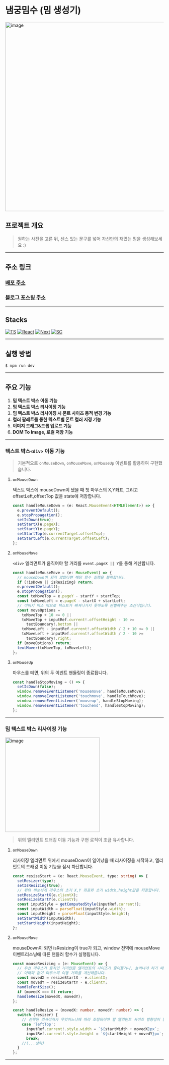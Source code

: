 # 냄궁밈수 (밈 생성기)

<img width="600" alt="image" src="https://user-images.githubusercontent.com/67448481/156365678-5cbd80e9-2a1a-49b6-9ec0-35c380bbc870.png">

## 프로젝트 개요

> 원하는 사진을 고른 뒤, 센스 있는 문구를 넣어 자신만의 재밌는 밈을 생성해보세요 :)

---

## 주소 링크

### [배포 주소](https://namgoong-meme-soo.vercel.app/)

### [블로그 포스팅 주소](https://hoonjoo-park.github.io/projects/presonal/namgoongmemesoo/)

---

## Stacks

[![TS](https://img.shields.io/badge/TypeScript-3178C6?style=flat-square&logo=TypeScript&logoColor=black)](github.com/hoonjoo-park/Type-Todo)
[![React](https://img.shields.io/badge/React-61DAFB?style=flat-square&logo=React&logoColor=ffffff)](github.com/hoonjoo-park/pipi)
[![Next](https://img.shields.io/badge/Next.js-d1d1d1?style=flat-square&logo=Next.js&logoColor=000000)](github.com/hoonjoo-park/pipi)
[![SC](https://img.shields.io/badge/Styled%20Components-DB7093?style=flat-square&logo=styled-components&logoColor=ffffff)](github.com/hoonjoo-park/pipi)

---

## 실행 방법

```bash
$ npm run dev
```

---

## 주요 기능

1. **밈 텍스트 박스 이동 기능**
2. **밈 텍스트 박스 리사이징 기능**
3. **밈 텍스트 박스 리사이징 시 폰트 사이즈 동적 변경 기능**
4. **컬러 팔레트를 통한 텍스트별 폰트 컬러 지정 기능**
5. **이미지 드래그&드롭 업로드 기능**
6. **DOM To Image, 로컬 저장 기능**

---

### 텍스트 박스`<div>` 이동 기능

> 기본적으로 `onMouseDown`, `onMouseMove`, `onMouseUp` 이벤트를 활용하여 구현했습니다.

1. `onMouseDown`

   텍스트 박스에 mouseDown이 됐을 때 첫 마우스의 X,Y좌표, 그리고 offsetLeft,offsetTop 값을 state에 저장합니다.

   ```typescript
   const handleMouseDown = (e: React.MouseEvent<HTMLElement>) => {
     e.preventDefault();
     e.stopPropagation();
     setIsDown(true);
     setStartX(e.pageX);
     setStartY(e.pageY);
     setStartTop(e.currentTarget.offsetTop);
     setStartLeft(e.currentTarget.offsetLeft);
   };
   ```

2. `onMouseMove`

   `<div>` 엘리먼트가 움직여야 할 거리를 `event.pageX || Y`를 통해 계산합니다.

   ```typescript
   const handleMouseMove = (e: MouseEvent) => {
     // mouseDown이 되지 않았다면 해당 함수 실행을 블락합니다.
     if (!isDown || isResizing) return;
     e.preventDefault();
     e.stopPropagation();
     const toMoveTop = e.pageY - startY + startTop;
     const toMoveLeft = e.pageX - startX + startLeft;
     // 이미지 박스 밖으로 텍스트가 빠져나가지 못하도록 판별해주는 조건식입니다.
     const moveOptions =
       toMoveTop + 10 <= 0 ||
       toMoveTop + inputRef.current!.offsetHeight - 10 >=
         textBoundary!.bottom ||
       toMoveLeft - inputRef.current!.offsetWidth / 2 + 10 <= 0 ||
       toMoveLeft + inputRef.current!.offsetWidth / 2 - 10 >=
         textBoundary!.right;
     if (moveOptions) return;
     textMover(toMoveTop, toMoveLeft);
   };
   ```

3. `onMouseUp`

   마우스를 떼면, 위의 두 이벤트 핸들링이 종료됩니다.

   ```typescript
   const handleStopMoving = () => {
     setIsDown(false);
     window.removeEventListener('mousemove', handleMouseMove);
     window.removeEventListener('touchmove', handleTouchMove);
     window.removeEventListener('mouseup', handleStopMoving);
     window.removeEventListener('touchend', handleStopMoving);
   };
   ```

---

### 밈 텍스트 박스 리사이징 기능

<img width="300" alt="image" src="https://user-images.githubusercontent.com/67448481/156370599-26c8395f-7781-4562-b16d-5d86c5199649.png">

> 위의 엘리먼트 드래깅 이동 기능과 구현 로직이 조금 유사합니다.

1. `onMouseDown`

   리사이징 엘리먼트 위에서 mouseDown이 일어났을 때 리사이징을 시작하고, 엘리먼트의 드래깅 이동 기능을 잠시 차단합니다.

   ```typescript
   const resizeStart = (e: React.MouseEvent, type: string) => {
     setResizer(type);
     setIsResizing(true);
     // 위와 비슷하게 마우스의 초기 X,Y 좌표와 초기 width,height값을 저장합니다.
     setResizeStartX(e.clientX);
     setResizeStartY(e.clientY);
     const inputStyle = getComputedStyle(inputRef.current!);
     const inputWidth = parseFloat(inputStyle.width);
     const inputHeight = parseFloat(inputStyle.height);
     setStartWidth(inputWidth);
     setStartHeight(inputHeight);
   };
   ```

2. `onMouseMove`

   mouseDown이 되면 isResizing이 true가 되고, window 전역에 mouseMove 이벤트리스닝에 따른 핸들러 함수가 실행됩니다.

   ```typescript
   const mouseResizing = (e: MouseEvent) => {
     // 우선 마우스가 움직인 거리만큼 엘리먼트의 사이즈가 줄어들거나, 늘어나야 하기 때문에
     // 아래와 같이 마우스의 이동 거리를 계산해줍니다.
     const movedX = resizeStartX - e.clientX;
     const movedY = resizeStartY - e.clientY;
     handleFontSize();
     if (movedX === 0) return;
     handleResize(movedX, movedY);
   };
   ```

   ```typescript
   const handleResize = (movedX: number, movedY: number) => {
     switch (resizer) {
       // 선택된 리사이저가 무엇이느냐에 따라 조정되어야 할 엘리먼트 사이즈 방향성이 달라지기 때문에 switch문을 사용했습니다.
       case 'leftTop':
         inputRef.current!.style.width = `${startWidth + movedX}px`;
         inputRef.current!.style.height = `${startHeight + movedY}px`;
         break;
       //(...생략)
     }
   };
   ```

---
